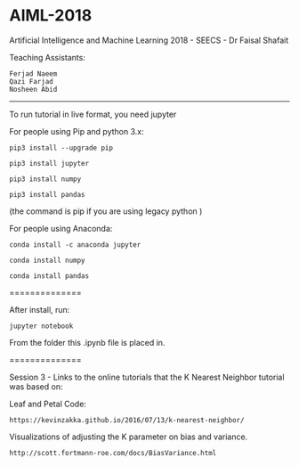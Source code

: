 # AIML-2018

Artificial Intelligence and Machine Learning 2018 - SEECS - Dr Faisal Shafait

Teaching Assistants:

    Ferjad Naeem
    Qazi Farjad
    Nosheen Abid
    
--------------------------------------------------------------

To run tutorial in live format, you need jupyter

For people using Pip and python 3.x:

    pip3 install --upgrade pip

    pip3 install jupyter

    pip3 install numpy

    pip3 install pandas
 (the command is pip if you are using legacy python )

For people using Anaconda:

    conda install -c anaconda jupyter

    conda install numpy

    conda install pandas

==============

After install, run:

    jupyter notebook
  
From the folder this .ipynb file is placed in.

==============

Session 3 - Links to the online tutorials that the K Nearest Neighbor tutorial was based on:

Leaf and Petal Code:

    https://kevinzakka.github.io/2016/07/13/k-nearest-neighbor/

Visualizations of adjusting the K parameter on bias and variance.

    http://scott.fortmann-roe.com/docs/BiasVariance.html
